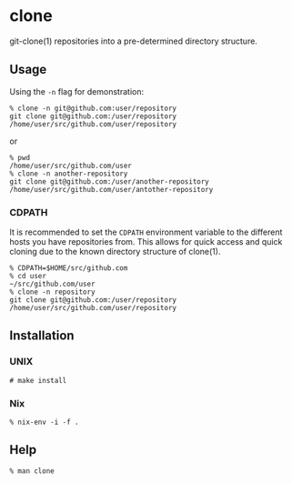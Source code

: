 # clone

git-clone(1) repositories into a pre-determined directory structure.

## Usage

Using the `-n` flag for demonstration:

```
% clone -n git@github.com:user/repository
git clone git@github.com:/user/repository /home/user/src/github.com/user/repository
```

or

```
% pwd
/home/user/src/github.com/user
% clone -n another-repository
git clone git@github.com:/user/another-repository /home/user/src/github.com/user/antother-repository
```

### CDPATH

It is recommended to set the `CDPATH` environment variable to the different
hosts you have repositories from. This allows for quick access and quick cloning
due to the known directory structure of clone(1).

```
% CDPATH=$HOME/src/github.com
% cd user
~/src/github.com/user
% clone -n repository
git clone git@github.com:/user/repository /home/user/src/github.com/user/repository
```

## Installation

### UNIX

```
# make install
```

### Nix

```
% nix-env -i -f .
```

## Help

```
% man clone
```
